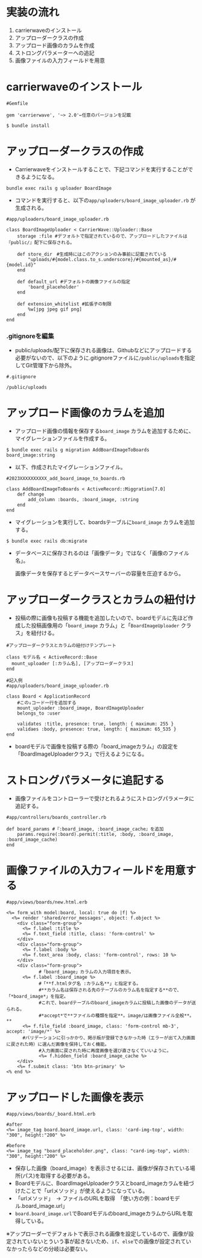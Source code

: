 # 実装の流れ

1. carrierwaveのインストール
2. アップローダークラスの作成
3. アップロード画像のカラムを作成
4. ストロングパラメーターへの追記
5. 画像ファイルの入力フィールドを用意

# carrierwaveのインストール

```
#Gemfile

gem 'carrierwave', '~> 2.0'←任意のバージョンを記載
```

```
$ bundle install
```

# ****アップローダークラスの作成****

- Carrierwaveをインストールすることで、下記コマンドを実行することができるようになる。

```
bundle exec rails g uploader BoardImage
```

- コマンドを実行すると、以下の`app/uploaders/board_image_uploader.rb` が生成される。

```
#app/uploaders/board_image_uploader.rb

class BoardImageUploader < CarrierWave::Uploader::Base
	storage :file #デフォルトで指定されているので、アップロードしたファイルは『public/』配下に保存される。

	def store_dir　#生成時にはこのアクションのみ事前に記載されている
		"uploads/#{model.class.to_s.underscore}/#{mounted_as}/#{model.id}"
	end

	def default_url #デフォルトの画像ファイルの指定
		'board_placeholder'
	end

	def extension_whitelist #拡張子の制限
		%w[jpg jpeg gif png]
	end
end
```

### .gitignoreを編集

- public/uploads/配下に保存される画像は、Githubなどにアップロードする必要がないので、以下のように.gitignoreファイルに`/public/uploads`を指定してGit管理下から除外。

```
#.gitignore

/public/uploads
```

# ****アップロード画像のカラムを追加****

- アップロード画像の情報を保存する`board_image` カラムを追加するために、マイグレーションファイルを作成する。

```
$ bundle exec rails g migration AddBoardImageToBoards board_image:string
```

- 以下、作成されたマイグレーションファイル。

```
#2023XXXXXXXXXX_add_board_image_to_boards.rb

class AddBoardImageToBoards < ActiveRecord::Miggration[7.0]
	def change
		add_column :boards, :board_image, :string
	end
end
```

- マイグレーションを実行して、boardsテーブルに`board_image` カラムを追加する。

```
$ bundle exec rails db:migrate
```

- データベースに保存されるのは「画像データ」ではなく「画像のファイル名」。
    
    画像データを保存するとデータベースサーバーの容量を圧迫するから。
    

# ****アップローダークラスとカラムの紐付け****

- 投稿の際に画像も投稿する機能を追加したいので、boardモデルに先ほど作成した投稿画像用の「`board_image` カラム」と「`BoardImageUploader` クラス」を紐付ける。

```
#アップローダークラスとカラムの紐付けテンプレート

class モデル名 < ActiveRecord::Base
  mount_uploader [:カラム名], [アップローダークラス]
end
```

```
#記入例
#app/uploaders/board_image_uploader.rb

class Board < ApplicationRecord
	#この↓コード一行を追加する
	mount_uploader :board_image, BoardImageUploader
	belongs_to :user

	validates :title, presence: true, length: { maximum: 255 }
	validaes :body, presence: true, length: { maximum: 65_535 }
end
```

- boardモデルで画像を投稿する際の「board_imageカラム」の設定を「BoardImageUploaderクラス」で行えるようになる。

# ****ストロングパラメータに追記する****

- 画像ファイルをコントローラーで受けとれるようにストロングパラメータに追記する。

```
#app/controllers/boards_controller.rb

def board_params #『:board_image, :board_image_cache』を追加
	params.require(:board).permit(:title, :body, :board_image, :board_image_cache)
end
```

# ****画像ファイルの入力フィールドを用意する****

```
#app/views/boards/new.html.erb

<%= form_with model:board, local: true do |f| %>
  <%= render 'shared/error_messages', object: f.object %>
    <div class="form-group">
      <%= f.label :title %>
      <%= f.text_field :title, class: 'form-control' %>
    </div>
    <div class="form-group">
      <%= f.label :body %>
      <%= f.text_area :body, class: 'form-control', rows: 10 %>
    </div>
    <div class="form-group">
			#「board_image」カラムの入力項目を表示。
      <%= f.label :board_image %>
			#「**f.htmlタグ名 :カラム名**」と指定する。
			#**カラム名は保存される先のテーブルのカラム名を指定する**ので、「*board_image*」を指定。
			#これで、boardテーブルのboard_imageカラムに投稿した画像のデータが送られる。
			#*accept*で**ファイルの種類を指定**。image/は画像ファイル全般**。**
      <%= f.file_field :board_image, class: 'form-control mb-3', accept: 'image/*' %>
      #バリデーションに引っかかり、掲示板が登録できなかった時（エラーが出て入力画面に戻された時）に選んだ画像を保持しておく機能。
			#入力画面に戻された時に再度画像を選び直さなくていいように。
			<%= f.hidden_field :board_image_cache %>
    </div>
    <%= f.submit class: 'btn btn-primary' %>
<% end %>
```
# ****アップロードした画像を表示****

```
#app/views/boards/_board.html.erb

#after
<%= image_tag board.board_image.url, class: 'card-img-top', width: "300", height:"200" %>

#before
<%= image_tag "board_placeholder.png", class: "card-img-top", width: "300", height:"200" %>
```

- 保存した画像（board_image）を表示させるには、画像が保存されている場所(パス)を取得する必要がある。
- Boardモデルに、BoardImageUploaderクラスとboard_imageカラムを紐づけたことで「urlメソッド」が使えるようになっている。
- 「urlメソッド」　→ ファイルのURLを取得　「使い方の例：boardモデル.board_image.url」
- `board.board_image.url`でBoardモデルのboard_imageカラムからURLを取得している。

※アップローダーでデフォルトで表示される画像を設定しているので、画像が設定されていないとういう事が起きないため、`if`、`else`での画像が設定されていなかったらなどの分岐は必要ない。
